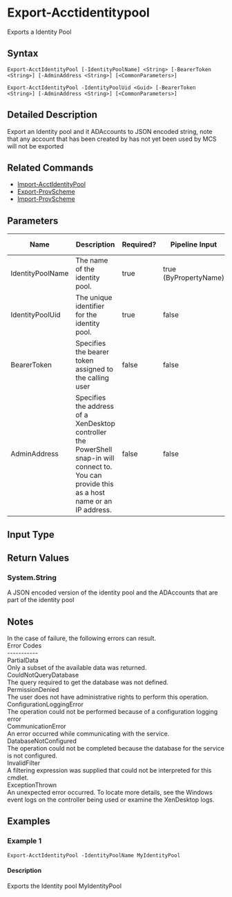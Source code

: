 ﻿
# Export-Acctidentitypool
Exports a Identity Pool
## Syntax
```
Export-AcctIdentityPool [-IdentityPoolName] <String> [-BearerToken <String>] [-AdminAddress <String>] [<CommonParameters>]

Export-AcctIdentityPool -IdentityPoolUid <Guid> [-BearerToken <String>] [-AdminAddress <String>] [<CommonParameters>]
```
## Detailed Description
Export an Identity pool and it ADAccounts to JSON encoded string, note that any account that has been created by has not yet been used by MCS will not be exported


## Related Commands

* [Import-AcctIdentityPool](./Import-AcctIdentityPool/)
* [Export-ProvScheme](./Export-ProvScheme/)
* [Import-ProvScheme](./Import-ProvScheme/)
## Parameters
| Name   | Description | Required? | Pipeline Input | Default Value |
| --- | --- | --- | --- | --- |
| IdentityPoolName | The name of the identity pool. | true | true (ByPropertyName) |  |
| IdentityPoolUid | The unique identifier for the identity pool. | true | false |  |
| BearerToken | Specifies the bearer token assigned to the calling user | false | false |  |
| AdminAddress | Specifies the address of a XenDesktop controller the PowerShell snap-in will connect to. You can provide this as a host name or an IP address. | false | false | Localhost. Once a value is provided by any cmdlet, this value becomes the default. |

## Input Type

### 

## Return Values

### System.String
A JSON encoded version of the identity pool and the ADAccounts that are part of the identity pool
## Notes
In the case of failure, the following errors can result.<br>    Error Codes<br>    -----------<br>    PartialData<br>    Only a subset of the available data was returned.<br>    CouldNotQueryDatabase<br>    The query required to get the database was not defined.<br>    PermissionDenied<br>    The user does not have administrative rights to perform this operation.<br>    ConfigurationLoggingError<br>    The operation could not be performed because of a configuration logging error<br>    CommunicationError<br>    An error occurred while communicating with the service.<br>    DatabaseNotConfigured<br>    The operation could not be completed because the database for the service is not configured.<br>    InvalidFilter<br>    A filtering expression was supplied that could not be interpreted for this cmdlet.<br>    ExceptionThrown<br>    An unexpected error occurred.  To locate more details, see the Windows event logs on the controller being used or examine the XenDesktop logs.
## Examples

### Example 1
```
Export-AcctIdentityPool -IdentityPoolName MyIdentityPool
```
#### Description
Exports the Identity pool MyIdentityPool
